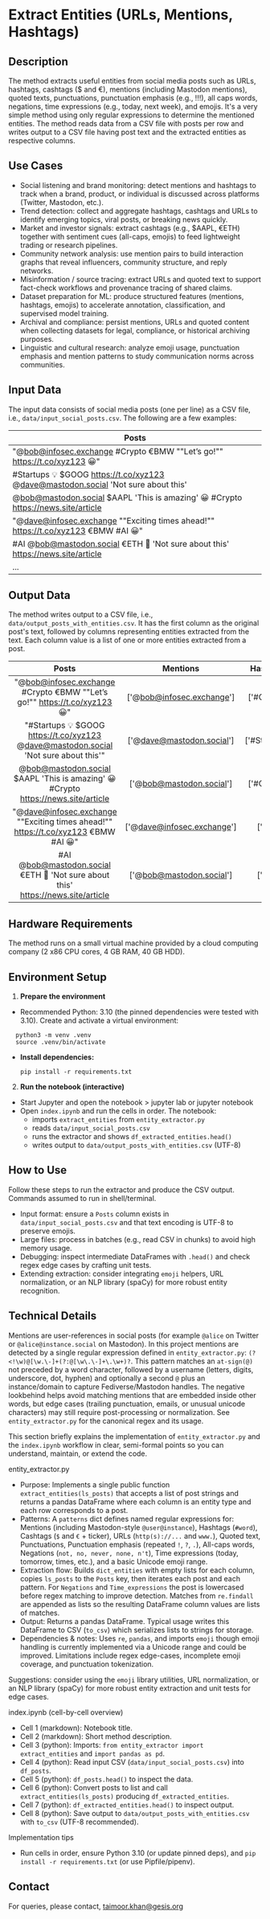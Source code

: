 # Extract Entities (URLs, Mentions, Hashtags)

## Description

The method extracts useful entities from social media posts such as URLs, hashtags, cashtags ($ and €), mentions (including Mastodon mentions), quoted texts, punctuations, punctuation emphasis (e.g., !!!), all caps words, negations, time expressions (e.g., today, next week), and emojis. It's a very simple method using only regular expressions to determine the mentioned entities. The method reads data from a CSV file with posts per row and writes output to a CSV file having post text and the extracted entities as respective columns.

## Use Cases

- Social listening and brand monitoring: detect mentions and hashtags to track when a brand, product, or individual is discussed across platforms (Twitter, Mastodon, etc.).
- Trend detection: collect and aggregate hashtags, cashtags and URLs to identify emerging topics, viral posts, or breaking news quickly.
- Market and investor signals: extract cashtags (e.g., $AAPL, €ETH) together with sentiment cues (all-caps, emojis) to feed lightweight trading or research pipelines.
- Community network analysis: use mention pairs to build interaction graphs that reveal influencers, community structure, and reply networks.
- Misinformation / source tracing: extract URLs and quoted text to support fact-check workflows and provenance tracing of shared claims.
- Dataset preparation for ML: produce structured features (mentions, hashtags, emojis) to accelerate annotation, classification, and supervised model training.
- Archival and compliance: persist mentions, URLs and quoted content when collecting datasets for legal, compliance, or historical archiving purposes.
- Linguistic and cultural research: analyze emoji usage, punctuation emphasis and mention patterns to study communication norms across communities.

## Input Data

The input data consists of social media posts (one per line) as a CSV file, i.e., `data/input_social_posts.csv`. The following are a few examples:

|Posts|
|---------|
|"@bob@infosec.exchange #Crypto €BMW ""Let’s go!"" https://t.co/xyz123 😀"|
|#Startups 💡 $GOOG https://t.co/xyz123 @dave@mastodon.social 'Not sure about this'|
|@bob@mastodon.social $AAPL 'This is amazing' 😀 #Crypto https://news.site/article|
|"@dave@infosec.exchange ""Exciting times ahead!"" https://t.co/xyz123 €BMW #AI 😀"|
|#AI @bob@mastodon.social €ETH 🚀 'Not sure about this' https://news.site/article|
|...|

## Output Data

The method writes output to a CSV file, i.e., `data/output_posts_with_entities.csv`. It has the first column as the original post's text, followed by columns representing entities extracted from the text. Each column value is a list of one or more entities extracted from a post.

| Posts | Mentions | Hashtags | Cashtags | URLs | Quoted_text | Punctuations | Punctuation_emphasis | All_caps | Negations | Time_expressions | Emojis |
|:-----:|:--------:|:--------:|:--------:|:----:|:-----------:|:------------:|:--------------------:|:--------:|:---------:|:----------------:|:------:|
|"@bob@infosec.exchange #Crypto €BMW ""Let’s go!"" https://t.co/xyz123 😀"|	['@bob@infosec.exchange']|	['#Crypto']	|['€BMW']	|['https://t.co/xyz123']	|"['""Let’s go!""']"|	[@, @, ., #, €, ", ’, !, ", :, /, /, ., /, 😀] | []	|['BMW']|	[]|	[]|	['😀']|
|"#Startups 💡 \$GOOG https://t.co/xyz123 @dave@mastodon.social 'Not sure about this'"|['@dave@mastodon.social']	|['#Startups']	|['\$GOOG']	|['https://t.co/xyz123']	|"[""'Not sure about this'""]"	| [#, 💡, \$, :, /, /, ., /, @, @, ., ', '] | []	|['GOOG']|	['not']	|[]	|['💡']|
|@bob@mastodon.social \$AAPL 'This is amazing' 😀 #Crypto https://news.site/article|	['@bob@mastodon.social']|	['#Crypto']|	['\$AAPL']|	['https://news.site/article']|	"[""'This is amazing'""]"| [@, @, ., $, ', ', 😀, #, :, /, /, ., /] |	[]|	['AAPL']|	[]|	[]|	['😀']|
|"@dave@infosec.exchange ""Exciting times ahead!"" https://t.co/xyz123 €BMW #AI 😀"	|['@dave@infosec.exchange']|	['#AI']|	['€BMW']|	['https://t.co/xyz123']|	"['""Exciting times ahead!""']"|	[@, @, ., ", !, ", :, /, /, ., /, €, #, 😀]	 | []|	['BMW', 'AI']|	[]|	['times']|	['😀']|
|#AI @bob@mastodon.social €ETH 🚀 'Not sure about this' https://news.site/article |	['@bob@mastodon.social']|	['#AI']|	['€ETH']|	['https://news.site/article']|	"[""'Not sure about this'""]"|	[#, @, @, ., €, 🚀, ', ', :, /, /, ., /]	| []|	['AI', 'ETH']|	['not']|	[]|	['🚀']|

## Hardware Requirements

The method runs on a small virtual machine provided by a cloud computing company (2 x86 CPU cores, 4 GB RAM, 40 GB HDD).
  
## Environment Setup

1. **Prepare the environment**
   
- Recommended Python: 3.10 (the pinned dependencies were tested with 3.10). Create and activate a virtual environment:
```    
  python3 -m venv .venv
  source .venv/bin/activate
```

- **Install dependencies:**

  ```pip install -r requirements.txt```

2. **Run the notebook (interactive)**

- Start Jupyter and open the notebook >  jupyter lab or jupyter notebook
- Open `index.ipynb` and run the cells in order. The notebook:
  - imports `extract_entities` from `entity_extractor.py`
  - reads `data/input_social_posts.csv`
  - runs the extractor and shows `df_extracted_entities.head()`
  - writes output to `data/output_posts_with_entities.csv` (UTF-8)


## How to Use

Follow these steps to run the extractor and produce the CSV output. Commands assumed to run in shell/terminal.

- Input format: ensure a `Posts` column exists in `data/input_social_posts.csv` and that text encoding is UTF-8 to preserve emojis.
- Large files: process in batches (e.g., read CSV in chunks) to avoid high memory usage.
- Debugging: inspect intermediate DataFrames with `.head()` and check regex edge cases by crafting unit tests.
- Extending extraction: consider integrating `emoji` helpers, URL normalization, or an NLP library (spaCy) for more robust entity recognition.

## Technical Details

Mentions are user-references in social posts (for example `@alice` on Twitter or `@alice@instance.social` on Mastodon). In this project mentions are detected by a single regular expression defined in `entity_extractor.py`: `(?<!\w)@[\w.\-]+(?:@[\w\.\-]+\.\w+)?`. This pattern matches an `at-sign(@)` not preceded by a word character, followed by a username (letters, digits, underscore, dot, hyphen) and optionally a second `@` plus an instance/domain to capture Fediverse/Mastodon handles. The negative lookbehind helps avoid matching mentions that are embedded inside other words, but edge cases (trailing punctuation, emails, or unusual unicode characters) may still require post-processing or normalization. See `entity_extractor.py` for the canonical regex and its usage.

This section briefly explains the implementation of `entity_extractor.py` and the `index.ipynb` workflow in clear, semi-formal points so you can understand, maintain, or extend the code.

entity_extractor.py

- Purpose: Implements a single public function `extract_entities(ls_posts)` that accepts a list of post strings and returns a pandas DataFrame where each column is an entity type and each row corresponds to a post.
- Patterns: A `patterns` dict defines named regular expressions for: Mentions (including Mastodon-style `@user@instance`), Hashtags (`#word`), Cashtags (`$` and `€` + ticker), URLs (`http(s)://...` and `www.`), Quoted text, Punctuations, Punctuation emphasis (repeated `!`, `?`, `.`), All-caps words, Negations (`not, no, never, none, n't`), Time expressions (today, tomorrow, times, etc.), and a basic Unicode emoji range.
- Extraction flow: Builds `dict_entities` with empty lists for each column, copies `ls_posts` to the `Posts` key, then iterates each post and each pattern. For `Negations` and `Time_expressions` the post is lowercased before regex matching to improve detection. Matches from `re.findall` are appended as lists so the resulting DataFrame column values are lists of matches.
- Output: Returns a pandas DataFrame. Typical usage writes this DataFrame to CSV (`to_csv`) which serializes lists to strings for storage.
- Dependencies & notes: Uses `re`, `pandas`, and imports `emoji` though emoji handling is currently implemented via a Unicode range and could be improved. Limitations include regex edge-cases, incomplete emoji coverage, and punctuation tokenization.

Suggestions: consider using the `emoji` library utilities, URL normalization, or an NLP library (spaCy) for more robust entity extraction and unit tests for edge cases.

index.ipynb (cell-by-cell overview)

- Cell 1 (markdown): Notebook title.
- Cell 2 (markdown): Short method description.
- Cell 3 (python): Imports: `from entity_extractor import extract_entities` and `import pandas as pd`.
- Cell 4 (python): Read input CSV (`data/input_social_posts.csv`) into `df_posts`.
- Cell 5 (python): `df_posts.head()` to inspect the data.
- Cell 6 (python): Convert posts to list and call `extract_entities(ls_posts)` producing `df_extracted_entities`.
- Cell 7 (python): `df_extracted_entities.head()` to inspect output.
- Cell 8 (python): Save output to `data/output_posts_with_entities.csv` with `to_csv` (UTF-8 recommended).

Implementation tips

- Run cells in order, ensure Python 3.10 (or update pinned deps), and `pip install -r requirements.txt` (or use Pipfile/pipenv).

## Contact

For queries, please contact, <taimoor.khan@gesis.org>
